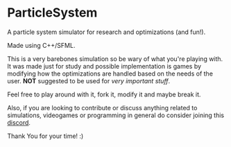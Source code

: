 # ParticleSystem
A particle system simulator for research and optimizations (and fun!).


Made using C++/SFML.


This is a very barebones simulation so be wary of what you're playing with.
It was made just for study and possible implementation is games by 
modifying how the optimizations are handled based on the needs of the user.
**NOT** suggested to be used for *very important stuff*.


Feel free to play around with it, fork it, modify it and maybe break it.

Also, if you are looking to contribute or discuss anything related to simulations,
videogames or programming in general do consider joining this [discord](https://discord.gg/5WwyetY).


Thank You for your time! :)

